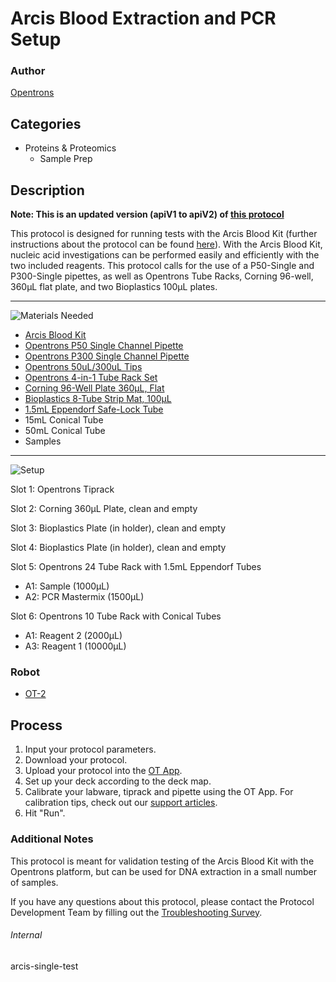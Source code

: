 # Arcis Blood Extraction and PCR Setup

### Author
[Opentrons](https://opentrons.com/)

## Categories
* Proteins & Proteomics
	* Sample Prep


## Description
**Note: This is an updated version (apiV1 to apiV2) of [this protocol](https://protocol-delivery.protocols.opentrons.com/protocol/arcis-test)**

This protocol is designed for running tests with the Arcis Blood Kit (further instructions about the protocol can be found [here](http://www.arcisbio.com/wp-content/uploads/2019/04/Arcis-Blood-kit-Bulk-kit-UFL005-50rxn-IFU-Rev-6.12.2018.pdf)). With the Arcis Blood Kit, nucleic acid investigations can be performed easily and efficiently with the two included reagents. This protocol calls for the use of a P50-Single and P300-Single pipettes, as well as Opentrons Tube Racks, Corning 96-well, 360μL flat plate, and two Bioplastics 100μL plates.

---
![Materials Needed](https://s3.amazonaws.com/opentrons-protocol-library-website/custom-README-images/001-General+Headings/materials.png)

* [Arcis Blood Kit](http://www.arcisbio.com/products/arcis-dna-blood-kit/)
* [Opentrons P50 Single Channel Pipette](https://shop.opentrons.com/collections/ot-2-robot/products/single-channel-electronic-pipette)
* [Opentrons P300 Single Channel Pipette](https://shop.opentrons.com/collections/ot-2-robot/products/single-channel-electronic-pipette)
* [Opentrons 50uL/300uL Tips](https://shop.opentrons.com/collections/opentrons-tips/products/opentrons-300ul-tips)
* [Opentrons 4-in-1 Tube Rack Set](https://shop.opentrons.com/collections/racks-and-adapters/products/tube-rack-set-1)
* [Corning 96-Well Plate 360µL, Flat](https://labware.opentrons.com/corning_96_wellplate_360ul_flat)
* [Bioplastics 8-Tube Strip Mat, 100µL](https://bioplastics.com/productdetails.aspx?code=B59009-1)
* [1.5mL Eppendorf Safe-Lock Tube](https://www.usascientific.com/1.5ml-eppendorf-safe-lock-tube.aspx)
* 15mL Conical Tube
* 50mL Conical Tube
* Samples

---
![Setup](https://s3.amazonaws.com/opentrons-protocol-library-website/custom-README-images/001-General+Headings/Setup.png)

Slot 1: Opentrons Tiprack

Slot 2: Corning 360µL Plate, clean and empty

Slot 3: Bioplastics Plate (in holder), clean and empty

Slot 4: Bioplastics Plate (in holder), clean and empty

Slot 5: Opentrons 24 Tube Rack with 1.5mL Eppendorf Tubes
* A1: Sample (1000µL)
* A2: PCR Mastermix (1500µL)

Slot 6: Opentrons 10 Tube Rack with Conical Tubes
* A1: Reagent 2 (2000µL)
* A3: Reagent 1 (10000µL)


### Robot
* [OT-2](https://opentrons.com/ot-2)

## Process

1. Input your protocol parameters.
2. Download your protocol.
3. Upload your protocol into the [OT App](https://opentrons.com/ot-app).
4. Set up your deck according to the deck map.
5. Calibrate your labware, tiprack and pipette using the OT App. For calibration tips, check out our [support articles](https://support.opentrons.com/en/collections/1559720-guide-for-getting-started-with-the-ot-2).
6. Hit "Run".

### Additional Notes
This protocol is meant for validation testing of the Arcis Blood Kit with the Opentrons platform, but can be used for DNA extraction in a small number of samples.

If you have any questions about this protocol, please contact the Protocol Development Team by filling out the [Troubleshooting Survey](https://protocol-troubleshooting.paperform.co/).

###### Internal
arcis-single-test
